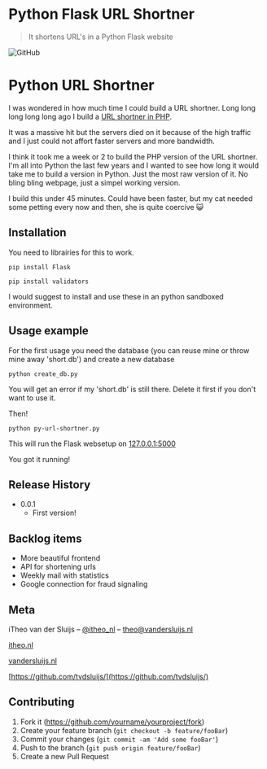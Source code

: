 # Python Flask URL Shortner

> It shortens URL's in a Python Flask website

![GitHub](https://img.shields.io/github/license/tvdsluijs/py-url-shortner)

# Python URL Shortner

I was wondered in how much time I could build a URL shortner. Long long long long long ago I build a [URL shortner in PHP](https://github.com/tvdsluijs/snurl.eu).

It was a massive hit but the servers died on it because of the high traffic and I just could not affort faster servers and more bandwidth.

I think it took me a week or 2 to build the PHP version of the URL shortner. I'm all into Python the last few years and I wanted to see how long it would take me to build a version in Python. Just the most raw version of it. No bling bling webpage, just a simpel working version.

I build this under 45 minutes. Could have been faster, but my cat needed some petting every now and then, she is quite coercive 😺

## Installation

You need to librairies for this to work.

`pip install Flask`

`pip install validators`

I would suggest to install and use these in an python sandboxed environment.

## Usage example

For the first usage you need the database (you can reuse mine or throw mine away 'short.db') and create a new database

`python create_db.py`

You will get an error if my 'short.db' is still there. Delete it first if you don't want to use it.

Then!

`python py-url-shortner.py`

This will run the Flask websetup on [127.0.0.1:5000](http://127.0.0.1:5000/)

You got it running!

## Release History

- 0.0.1
  - First version!

## Backlog items

- More beautiful frontend
- API for shortening urls
- Weekly mail with statistics
- Google connection for fraud signaling

## Meta

iTheo van der Sluijs – [@itheo_nl](https://twitter.com/itheo_nl) – theo@vandersluijs.nl

[itheo.nl](https://itheo.nl)

[vandersluijs.nl](https://vandersluijs.nl)

[https://github.com/tvdsluijs/](https://github.com/tvdsluijs/)

## Contributing

1. Fork it (<https://github.com/yourname/yourproject/fork>)
2. Create your feature branch (`git checkout -b feature/fooBar`)
3. Commit your changes (`git commit -am 'Add some fooBar'`)
4. Push to the branch (`git push origin feature/fooBar`)
5. Create a new Pull Request
